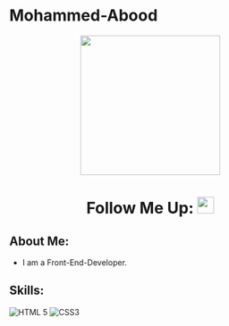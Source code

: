 # Mohammed-Abood
<div id="header" align="center">
  <img src="https://cdn3d.iconscout.com/3d/premium/thumb/web-developer-4788760-3988051.png" width="250"/>
  <h1>
  Follow Me Up:
  <img src="https://media.giphy.com/media/hvRJCLFzcasrR4ia7z/giphy.gif" width="30px"/>
</h1>

  <!-- <div id="badges">
  <a href="https://www.linkedin.com/in/saleh-edhah/">
    <img src="https://img.shields.io/badge/LinkedIn-blue?style=for-the-badge&logo=linkedin&logoColor=white" alt="LinkedIn Badge"/>
  </a>
  
   <a href="https://www.instagram.com/sloooy10/">
    <img src="https://img.shields.io/badge/Instagram-E4405F?style=for-the-badge&logo=instagram&logoColor=white" alt="Instagram Badge"/>
  </a>
  
  <a href="https://salehedhah.hashnode.dev/">
    <img src="https://img.shields.io/badge/Hashnode-2962FF?style=for-the-badge&logo=hashnode&logoColor=white" alt="Hashnode Badge"/>
  </a>
  
  <a href="https://twitter.com/sloooy2020">
    <img src="https://img.shields.io/badge/Twitter-blue?style=for-the-badge&logo=twitter&logoColor=white" alt="Twitter Badge"/>
  </a>
    
</div> -->

</div>

## About Me:
- I am a Front-End-Developer.

## Skills:

![HTML 5](https://img.shields.io/badge/HTML5-E34F26?style=for-the-badge&logo=html5&logoColor=white)
![CSS3](https://img.shields.io/badge/CSS3-1572B6?style=for-the-badge&logo=css3&logoColor=white)
<!-- ![Tailwind CSS](https://img.shields.io/badge/Tailwind_CSS-38B2AC?style=for-the-badge&logo=tailwind-css&logoColor=white)
![Bootstrap](https://img.shields.io/badge/Bootstrap-563D7C?style=for-the-badge&logo=bootstrap&logoColor=white) -->

